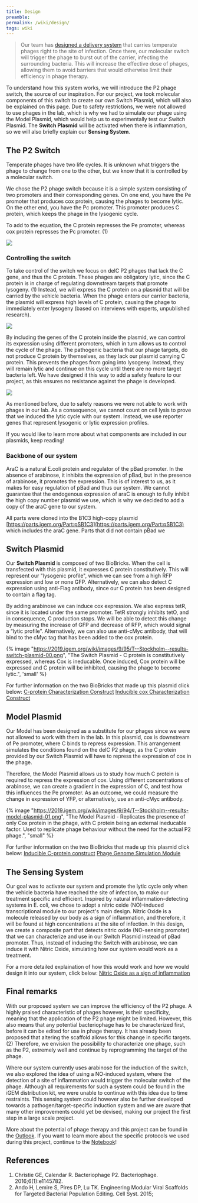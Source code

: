 ```yaml
---
title: Design
preamble:
permalink: /wiki/design/
tags: wiki
---
```


> Our team has [designed a delivery system](/Team:Stockholm/Description) that carries temperate phages right to the site of infection. Once there, our molecular switch will trigger the phage to burst out of the carrier, infecting the surrounding bacteria. This will increase the effective dose of phages, allowing them to avoid barriers that would otherwise limit their efficiency in phage therapy.

To understand how this system works, we will introduce the P2 phage switch, the source of our inspiration. For our project, we took molecular components of this switch to create our own Switch Plasmid, which will also be explained on this page. Due to safety restrictions, we were not allowed to use phages in the lab, which is why we had to simulate our phage using the Model Plasmid, which would help us to experimentally test our Switch Plasmid. The **Switch Plasmid** will be activated when there is inflammation, so we will also briefly explain our **Sensing System**.

## The P2 Switch

Temperate phages have two life cycles. It is unknown what triggers the phage to change from one to the other, but we know that it is controlled by a molecular switch.

We chose the P2 phage switch because it is a simple system consisting of two promoters and their corresponding genes. On one end, you have the Pe promoter that produces cox protein, causing the phages to become lytic. On the other end, you have the Pc promoter. This promoter produces C protein, which keeps the phage in the lysogenic cycle.

To add to the equation, the C protein represses the Pe promoter, whereas cox protein represses the Pc promoter. (1)

![](https://2019.igem.org/wiki/images/f/f3/T--Stockholm--design-01.png)

### Controlling the switch

To take control of the switch we focus on delC P2 phages that lack the C gene, and thus the C protein. These phages are obligatory lytic, since the C protein is in charge of regulating downstream targets that promote lysogeny. (1) Instead, we will express the C protein on a plasmid that will be carried by the vehicle bacteria. When the phage enters our carrier bacteria, the plasmid will express high levels of C protein, causing the phage to immediately enter lysogeny (based on interviews with experts, unpublished research).

![](https://2019.igem.org/wiki/images/4/48/T--Stockholm--design-02.png)

By including the genes of the C protein inside the plasmid, we can control its expression using different promoters, which in turn allows us to control the cycle of the phage. The pathogenic bacteria that our phage targets, do not produce C protein by themselves, as they lack our plasmid carrying C protein. This prevents the phages from going into lysogeny. Instead, they will remain lytic and continue on this cycle until there are no more target bacteria left. We have designed it this way to add a safety feature to our project, as this ensures no resistance against the phage is developed.

![](https://2019.igem.org/wiki/images/6/69/T--Stockholm--design-03.png)

As mentioned before, due to safety reasons we were not able to work with phages in our lab. As a consequence, we cannot count on cell lysis to prove that we induced the lytic cycle with our system. Instead, we use reporter genes that represent lysogenic or lytic expression profiles.

If you would like to learn more about what components are included in our plasmids, keep reading!

### Backbone of our system

AraC is a natural E.coli protein and regulator of the pBad promoter. In the absence of arabinose, it inhibits the expression of pBad, but in the presence of arabinose, it promotes the expression. This is of interest to us, as it makes for easy regulation of pBad and thus our system. We cannot guarantee that the endogenous expression of araC is enough to fully inhibit the high copy number plasmid we use, which is why we decided to add a copy of the araC gene to our system.

All parts were cloned into the B1C3 high-copy plasmid [https://parts.igem.org/Part:pSB1C3](https://parts.igem.org/Part:pSB1C3) which includes the araC gene. Parts that did not contain pBad we

## Switch Plasmid

Our **Switch Plasmid** is composed of two BioBricks. When the cell is transfected with this plasmid, it expresses C protein constitutively. This will represent our "lysogenic profile", which we can see from a high RFP expression and low or none GFP. Alternatively, we can also detect C expression using anti-Flag antibody, since our C protein has been designed to contain a flag tag.

By adding arabinose we can induce cox expression. We also express tetR, since it is located under the same promoter. TetR strongly inhibits tetO, and in consequence, C production stops. We will be able to detect this change by measuring the increase of GFP and decrease of RFP, which would signal a “lytic profile”. Alternatively, we can also use anti-cMyc antibody, that will bind to the cMyc tag that has been added to the cox protein.

{% image "https://2019.igem.org/wiki/images/9/95/T--Stockholm--results-switch-plasmid-00.png", "The Switch Plasmid - C protein is constitutively expressed, whereas Cox is ineducable. Once induced, Cox protein will be expressed and C protein will be inhibited, causing the phage to become lytic.", 'small' %}

For further information on the two BioBricks that made up this plasmid click below: [C-protein Characterization Construct](/Team:Stockholm/results-inducible-c-protein) [Inducible cox Characterization Construct](/Team:Stockholm/results-lytic-module)

## Model Plasmid

Our Model has been designed as a substitute for our phages since we were not allowed to work with them in the lab. In this plasmid, cox is downstream of Pe promoter, where C binds to repress expression. This arrangement simulates the conditions found on the delC P2 phage, as the C protein provided by our Switch Plasmid will have to repress the expression of cox in the phage.

Therefore, the Model Plasmid allows us to study how much C protein is required to repress the expression of cox. Using different concentrations of arabinose, we can create a gradient in the expression of C, and test how this influences the Pe promoter. As an outcome, we could measure the change in expression of YFP, or alternatively, use an anti-cMyc antibody.

{% image "https://2019.igem.org/wiki/images/9/94/T--Stockholm--results-model-plasmid-01.png", "The Model Plasmid - Replicates the presence of only Cox protein in the phage, with C protein being an external ineducable factor. Used to replicate phage behaviour without the need for the actual P2 phage.", "small" %}

For further information on the two BioBricks that made up this plasmid click below: [Inducible C-protein construct](/Team:Stockholm/results-inducible-c-protein) [Phage Genome Simulation Module](/Team:Stockholm/results-phage-genome-simulation-module)

## The Sensing System

Our goal was to activate our system and promote the lytic cycle only when the vehicle bacteria have reached the site of infection, to make our treatment specific and efficient. Inspired by natural inflammation-detecting systems in E. coli, we chose to adopt a nitric oxide (NO)-induced transcriptional module to our project's main design. Nitric Oxide is a molecule released by our body as a sign of inflammation, and therefore, it will be found at high concentrations at the site of infection. In this design, we create a composite part that detects nitric oxide (NO-sensing promoter) that we can characterize and use in our Switch Plasmid instead of pBad promoter. Thus, instead of inducing the Switch with arabinose, we can induce it with Nitric Oxide, simulating how our system would work as a treatment.

For a more detailed explaination of how this would work and how we would design it into our system, click below: [Nitric Oxide as a sign of inflammation](/Team:Stockholm/design-nitric-oxide)

## Final remarks

With our proposed system we can improve the efficiency of the P2 phage. A highly praised characteristic of phages however, is their specificity, meaning that the application of the P2 phage might be limited. However, this also means that any potential bacteriophage has to be characterized first, before it can be edited for use in phage therapy. It has already been proposed that altering the scaffold allows for this change in specific targets. (2) Therefore, we envision the possibility to characterize one phage, such as the P2, extremely well and continue by reprogramming the target of the phage.

Where our system currently uses arabinose for the induction of the switch, we also explored the idea of using a NO-induced system, where the detection of a site of inflammation would trigger the molecular switch of the phage. Although all requirements for such a system could be found in the iGEM distribution kit, we were unable to continue with this idea due to time restraints. This sensing system could however also be further developed towards a pathogen/target-specific induction system and we are aware that many other improvements could yet be devised, making our project the first step in a large scale project.

More about the potential of phage therapy and this project can be found in the [Outlook](/Team:Stockholm/Outlook). If you want to learn more about the specific protocols we used during this project, continue to the [Notebook](/Team:Stockholm/Notebook)!

## References

1. Christie GE, Calendar R. Bacteriophage P2. Bacteriophage. 2016;6(1):e1145782.
2. Ando H, Lemire S, Pires DP, Lu TK. Engineering Modular Viral Scaffolds for Targeted Bacterial Population Editing. Cell Syst. 2015;

